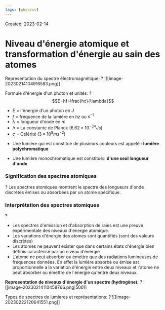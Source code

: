```yaml
---
tags: [physics] 
---
```

Created: 2023-02-14

# Niveau d'énergie atomique et transformation d'énergie au sain des atomes
Representation du spectre électromagnétique:
?
![[image-20230214104916583.png]]
<!--SR:!2023-04-02,26,235-->

Formule d'énergie d'un photon et unités:
?
$$E=hf=\frac{hc}{\lambda}$$
- $E$ = l'énergie d'un photon en $J$
- $f$ = fréquence de la lumière en $hz$ ou $s^{-1}$
- $\lambda$ = longueur d'onde en $m$
- $h$ = La constante de Planck ($6.62\times 10^{−34}Js$)
- $c$ = Célérité ($3\times 10^{8} ms^{-2}$) 
<!--SR:!2023-04-03,28,234-->


- Une lumière qui est constitué de plusieurs couleurs est appelé:: **lumière polychromatique**
<!--SR:!2023-04-14,33,194-->
- Une lumière monochromatique est constitué:: **d'une seul longueur d'onde**
<!--SR:!2023-04-15,30,174-->

### Signification des spectres atomiques
?
Les spectres atomiques montrent le spectre des longueurs d'onde discrètes émises ou absorbées par un atome spécifique.
<!--SR:!2023-03-19,1,130-->

### Interprétation des spectres atomiques
?
- Les spectres d'emission et d'absorption de raies est une preuve expérimentale des niveaux d'énergie atomique. 
- Les variations d'énergie des atomes sont quantifiés (sont des valeurs discrètes)
- Les atomes ne peuvent exister que dans certains états d'énergie bien définis caractérisé par un niveau d'énergie
- L'atome ne peut absorber ou émettre que des radiations lumineuses de fréquences données. En effet la lumière absorbé ou émise  est proportionnelle a la variation d'énergie entre deux niveaux et l'atome ne peut absorber ou émettre de l'énergie  qu'entre deux niveaux.
<!--SR:!2023-04-01,27,215-->

**Representation de niveaux d'énergie d'un spectre (hydrogène):**
?
![[image-20230214110458766.png|500]]
<!--SR:!2023-04-07,30,234-->


Types de spectres de lumières et représentations:
?
![[image-20230222120641551.png]]
<!--SR:!2023-03-31,20,214-->

